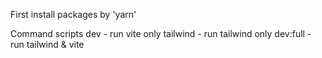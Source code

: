 First install packages by 'yarn'

Command scripts
    dev
        - run vite only
    tailwind
        - run tailwind only
    dev:full 
        - run tailwind & vite